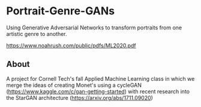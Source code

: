 # Portrait-Genre-GANs
Using Generative Adversarial Networks to transform portraits from one artistic genre to another. 

https://www.noahrush.com/public/pdfs/ML2020.pdf

## About
A project for Cornell Tech's fall Applied Machine Learning class in which we merge the ideas of creating Monet's using a cycleGAN (https://www.kaggle.com/c/gan-getting-started) with recent research into the StarGAN architecture (https://arxiv.org/abs/1711.09020)
